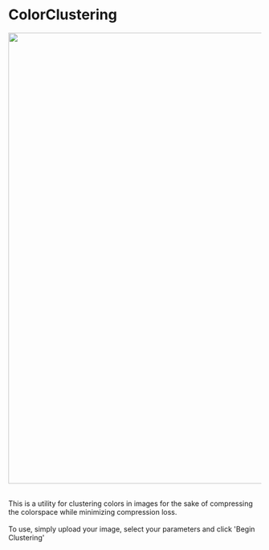 # ColorClustering
<p align="center">
<img src="https://github.com/plehman2000/ColorClustering/blob.main/gui.PNG?raw=true" width="900" height="auto">
  </p>
  <br/>
    This is a utility for clustering colors in images for the sake of compressing the colorspace while minimizing compression loss.
<br/>
<br/>
    To use, simply upload your image, select your parameters and click 'Begin Clustering'

<br/>
<br/>
<br/>

